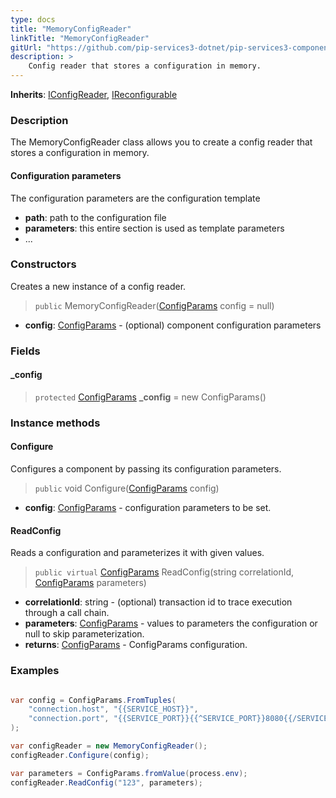 ```yaml
---
type: docs
title: "MemoryConfigReader"
linkTitle: "MemoryConfigReader"
gitUrl: "https://github.com/pip-services3-dotnet/pip-services3-components-dotnet"
description: >
    Config reader that stores a configuration in memory.
---
```


**Inherits**: [IConfigReader](../iconfig_reader), [IReconfigurable](../../../commons/config/ireconfigurable)

### Description

The MemoryConfigReader class allows you to create a config reader that stores a configuration in memory.

#### Configuration parameters
The configuration parameters are the configuration template

- **path**: path to the configuration file
- **parameters**: this entire section is used as template parameters
- ...


### Constructors
Creates a new instance of a config reader.

> `public` MemoryConfigReader([ConfigParams](../../../commons/config/config_params) config = null)

- **config**: [ConfigParams](../../../commons/config/config_params) - (optional) component configuration parameters

### Fields

<span class="hide-title-link">

#### _config

> `protected` [ConfigParams](../../../commons/config/config_params) **_config** = new ConfigParams()

</span>


### Instance methods

#### Configure
Configures a component by passing its configuration parameters.

> `public` void Configure([ConfigParams](../../../commons/config/config_params) config)

- **config**: [ConfigParams](../../../commons/config/config_params) - configuration parameters to be set.


#### ReadConfig
Reads a configuration and parameterizes it with given values.

> `public virtual` [ConfigParams](../../../commons/config/config_params) ReadConfig(string correlationId, [ConfigParams](../../../commons/config/config_params) parameters)

- **correlationId**: string - (optional) transaction id to trace execution through a call chain.
- **parameters**: [ConfigParams](../../../commons/config/config_params) - values to parameters the configuration or null to skip parameterization.
- **returns**: [ConfigParams](../../../commons/config/config_params) - ConfigParams configuration.

### Examples

```cs

var config = ConfigParams.FromTuples(
    "connection.host", "{{SERVICE_HOST}}",
    "connection.port", "{{SERVICE_PORT}}{{^SERVICE_PORT}}8080{{/SERVICE_PORT}}"
);

var configReader = new MemoryConfigReader();
configReader.Configure(config);

var parameters = ConfigParams.fromValue(process.env);
configReader.ReadConfig("123", parameters);
```
